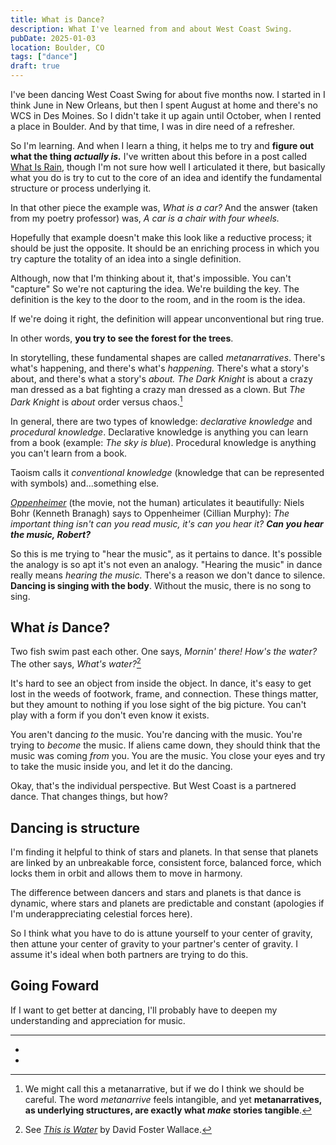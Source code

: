 ```yaml
---
title: What is Dance?
description: What I've learned from and about West Coast Swing.
pubDate: 2025-01-03
location: Boulder, CO
tags: ["dance"]
draft: true
---
```


I've been dancing West Coast Swing for about five months now. I started in I think June in New Orleans, but then I spent August at home and there's no WCS in Des Moines. So I didn't take it up again until October, when I rented a place in Boulder. And by that time, I was in dire need of a refresher.

So I'm learning. And when I learn a thing, it helps me to try and **figure out what the thing *actually is.*** I've written about this before in a post called [What Is Rain](../what-is-rain/), though I'm not sure how well I articulated it there, but basically what you do is try to cut to the core of an idea and identify the fundamental structure or process underlying it.

In that other piece the example was, *What is a car?* And the answer (taken from my poetry professor) was, *A car is a chair with four wheels.*

Hopefully that example doesn't make this look like a reductive process; it should be just the opposite. It should be an enriching process in which you try capture the totality of an idea into a single definition.

Although, now that I'm thinking about it, that's impossible. You can't "capture" So we're not capturing the idea. We're building the key. The definition is the key to the door to the room, and in the room is the idea.

If we're doing it right, the definition will appear unconventional but ring true.

In other words, **you try to see the forest for the trees**.

In storytelling, these fundamental shapes are called *metanarratives*. There's what's happening, and there's what's *happening.* There's what a story's about, and there's what a story's *about.* *The Dark Knight* is about a crazy man dressed as a bat fighting a crazy man dressed as a clown. But *The Dark Knight* is *about* order versus chaos.[^3]

In general, there are two types of knowledge: *declarative knowledge* and *procedural knowledge*. Declarative knowledge is anything you can learn from a book (example: *The sky is blue*). Procedural knowledge is anything you can't learn from a book.

Taoism calls it *conventional knowledge* (knowledge that can be represented with symbols) and...something else.

[*Oppenheimer*](https://youtu.be/qiuSBWVdgLI?si=02sJJod6FA9kdgK6) (the movie, not the human) articulates it beautifully: Niels Bohr (Kenneth Branagh) says to Oppenheimer (Cillian Murphy): *The important thing isn't can you read music, it's can you hear it?* ***Can you hear the music, Robert?***

So this is me trying to "hear the music", as it pertains to dance. It's possible the analogy is so apt it's not even an analogy. "Hearing the music" in dance really means *hearing the music.* There's a reason we don't dance to silence. **Dancing is singing with the body**. Without the music, there is no song to sing.

## What *is* Dance?

Two fish swim past each other. One says, *Mornin' there! How's the water?* The other says, *What's water?*[^1]

It's hard to see an object from inside the object. In dance, it's easy to get lost in the weeds of footwork, frame, and connection. These things matter, but they amount to nothing if you lose sight of the big picture. You can't play with a form if you don't even know it exists.
 
You aren't dancing *to* the music. You're dancing with the music. You're trying to *become* the music. If aliens came down, they should think that the music was coming *from* you. You are the music. You close your eyes and try to take the music inside you, and let it do the dancing.

Okay, that's the individual perspective. But West Coast is a partnered dance. That changes things, but how?

## Dancing is structure

I'm finding it helpful to think of stars and planets. In that sense that planets are linked by an unbreakable force, consistent force, balanced force, which locks them in orbit and allows them to move in harmony.

The difference between dancers and stars and planets is that dance is dynamic, where stars and planets are predictable and constant (apologies if I'm underappreciating celestial forces here).

So I think what you have to do is attune yourself to your center of gravity, then attune your center of gravity to your partner's center of gravity. I assume it's ideal when both partners are trying to do this.

## Going Foward

If I want to get better at dancing, I'll probably have to deepen my understanding and appreciation for music.

---

- [^3]: We might call this a metanarrative, but if we do I think we should be careful. The word *metanarrive* feels intangible, and yet **metanarratives, as underlying structures, are exactly what *make* stories tangible**.
- [^1]: See [*This is Water*](https://fs.blog/david-foster-wallace-this-is-water/) by David Foster Wallace.
